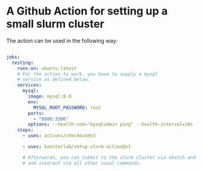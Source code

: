 # A Github Action for setting up a small slurm cluster

The action can be used in the following way:

```yaml

jobs:
  testing:
    runs-on: ubuntu-latest
    # For the action to work, you have to supply a mysql
    # service as defined below.
    services:
      mysql:
        image: mysql:8.0
        env:
          MYSQL_ROOT_PASSWORD: root
        ports:
          - "8888:3306"
        options: --health-cmd="mysqladmin ping" --health-interval=10s --health-timeout=5s --health-retries=3
    steps:
      - uses: actions/checkout@v3

      - uses: koesterlab/setup-slurm-action@v1

      # Afterwards, you can submit to the slurm cluster via sbatch and srun, 
      # and interact via all other usual commands.
```